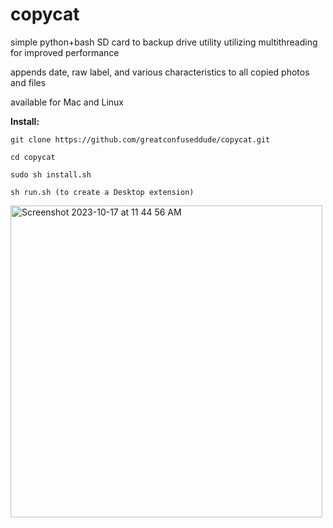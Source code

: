 # copycat

simple python+bash SD card to backup drive utility utilizing multithreading for improved performance

appends date, raw label, and various characteristics to all copied photos and files


available for Mac and Linux


**Install:**

```
git clone https://github.com/greatconfuseddude/copycat.git
```
```
cd copycat
```
```
sudo sh install.sh
```
```
sh run.sh (to create a Desktop extension)
```

<img width="499" alt="Screenshot 2023-10-17 at 11 44 56 AM" src="https://github.com/greatconfuseddude/copycat/assets/33528796/c9414d46-ecfa-4e5e-b0f5-360b46144485">
